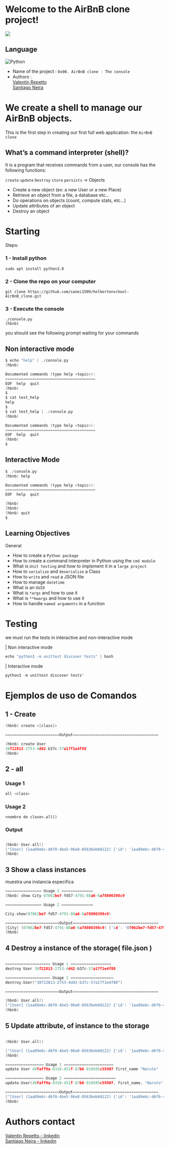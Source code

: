 # Welcome to the AirBnB clone project!
<img src="https://user-images.githubusercontent.com/69850751/175876062-f252cc1b-bd44-46b3-9ddb-a7692b2eede4.png" />


## Language
![Python](https://img.shields.io/badge/python-3670A0?style=for-the-badge&logo=python&logoColor=ffdd54)

- Name of the project : ``0x00. AirBnB clone - The console``
- Authors : <br>
[Valentin Repetto](https://github.com/valerepetto14) <br>
[Santiago Neira](https://github.com/sanei1509)

# We create a shell to manage our AirBnB objects.

This is the first step in creating our first full web application: the ``AirBnB clone``

## What’s a command interpreter (shell)?

It is a program that receives commands from a user,
our console has the following functions:

``create``  ``update`` ``Destroy``  ``store`` ``persists``  -> Objects

- Create a new object (ex: a new User or a new Place)
- Retrieve an object from a file, a database etc…
- Do operations on objects (count, compute stats, etc…)
- Update attributes of an object
- Destroy an object

# Starting

Steps:
### 1 - Install python

````
sudo apt install python3.8
````

### 2 - Clone the repo on your computer
````
git clone https://github.com/sanei1509/holbertonschool-AirBnB_clone.git
````

### 3 - Execute the console
````
./console.py
(hbnb)
````
you should see the following prompt waiting for your commands

## Non interactive mode

````c
$ echo "help" | ./console.py
(hbnb)

Documented commands (type help <topic>):
========================================
EOF  help  quit
(hbnb) 
$
$ cat test_help
help
$
$ cat test_help | ./console.py
(hbnb)

Documented commands (type help <topic>):
========================================
EOF  help  quit
(hbnb) 
$
````


## Interactive Mode
````c
$ ./console.py
(hbnb) help

Documented commands (type help <topic>):
========================================
EOF  help  quit

(hbnb) 
(hbnb) 
(hbnb) quit
$
````

## Learning Objectives

General
- How to create a ``Python package``
- How to create a command interpreter in Python using the ``cmd module``
- What is ``Unit testing`` and how to implement it in a ``large project``
- How to ``serialize`` and ``deserialize`` a Class
- How to ``write`` and ``read`` a JSON file
- How to manage ``datetime``
- What is an ``UUID``
- What is ``*args`` and how to use it
- What is `` **kwargs `` and how to use it
- How to handle ``named arguments`` in a function



# Testing
we must run the tests in interactive and non-interactive mode

| Non interactive mode
````c
echo "python3 -m unittest discover tests" | bash
````

| Interactive mode
````c
python3 -m unittest discover tests"
````

# Ejemplos de uso de **Comandos**

## 1 - Create
````c
(hbnb) create <[class]>

========================Output======================================

(hbnb) create User
38f22813-2753-4d42-b37c-57a17f1e4f88
(hbnb)
````

## 2 - all

### Usage 1
````c
all <class>
````

### Usage 2

````
<nombre de clase>.all()
````

### Output
````c

(hbnb) User.all()
["[User] (1aa89e6c-d6f0-4be5-96e8-05636eb60122) {'id': '1aa89e6c-d6f0-4be5-96e8-05636eb60122', 'created_at': datetime.datetime(2022, 7, 2, 23, 4, 16, 460854), 'updated_at': datetime.datetime(2022, 7, 2, 23, 4, 16, 460854), 'first_name': 'John', 'age': '89'}"]
(hbnb) 

````

## 3 Show a class instances
muestra una instancia especifica


````c
================ Usage 1 ==============
(hbnb) show City 07062be7-fd57-4791-88a6-6a78806398c9

================ Usage 2 ==============

City.show(07062be7-fd57-4791-88a6-6a78806398c9)

========================Output======================================
[City] (07062be7-fd57-4791-88a6-6a78806398c9) {'id': '07062be7-fd57-4791-88a6-6a78806398c9', 'created_at': datetime.datetime(2022, 7, 1, 16, 6, 54, 356353), 'updated_at': datetime.datetime(2022, 7, 1, 16, 6, 54, 356365)}
(hbnb) 

````

## 4 Destroy a instance of the storage( file.json )

````c

==================== Usage 1 ==================
destroy User 38f22813-2753-4d42-b37c-57a17f1e4f88

==================== Usage 2 ===================
destroy.User("38f22813-2753-4d42-b37c-57a17f1e4f88")

========================Output======================================

(hbnb) User.all()
["[User] (1aa89e6c-d6f0-4be5-96e8-05636eb60122) {'id': '1aa89e6c-d6f0-4be5-96e8-05636eb60122', 'created_at': datetime.datetime(2022, 7, 2, 23, 4, 16, 460854), 'updated_at': datetime.datetime(2022, 7, 2, 23, 4, 16, 460854), 'first_name': 'John', 'age': '89'}"]
(hbnb) 

````

## 5 Update attribute, of instance to the storage

````c

(hbnb) User.all()

["[User] (1aa89e6c-d6f0-4be5-96e8-05636eb60122) {'id': '1aa89e6c-d6f0-4be5-96e8-05636eb60122', 'created_at': datetime.datetime(2022, 7, 2, 23, 4, 16, 460854), 'updated_at': datetime.datetime(2022, 7, 2, 23, 4, 16, 460854), 'first_name': 'John', 'age': '89'}"]
(hbnb)

================= Usage 1 ======================
update User 49faff9a-6318-451f-87b6-910505c55907 first_name "Naruto"

================= Usage 2 =======================
update.User(49faff9a-6318-451f-87b6-910505c55907, first_name, "Naruto")

========================Output======================================
["[User] (1aa89e6c-d6f0-4be5-96e8-05636eb60122) {'id': '1aa89e6c-d6f0-4be5-96e8-05636eb60122', 'created_at': datetime.datetime(2022, 7, 2, 23, 4, 16, 460854), 'updated_at': datetime.datetime(2022, 7, 2, 23, 4, 16, 460854), 'first_name': 'Naruto', 'age': '89'}"]
(hbnb)

````


# Authors contact

[Valentin Repetto - linkedin](https://www.linkedin.com/in/valentin-repetto-6aa6711a0/) <br>
[Santiago Neira - linkedin](https://www.linkedin.com/in/santiago-neira-4479501b7/)

